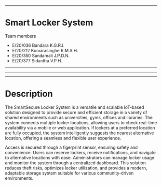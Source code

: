 ___
# Smart Locker System

Team members
- E/20/036 Bandara K.G.R.I.
- E/20/212 Kumarasinghe R.M.S.H.
- E/20/350 Sandamali J.P.D.N.
- E/20/377 Sidantha V.P.H.
---
___

___

# Description

The SmartSecure Locker System is a versatile and scalable IoT-based solution designed to provide secure and efficient storage in a variety of shared environments such as universities, gyms, offices and libraries. The system connects multiple locker locations, allowing users to check real-time availability via a mobile or web application. If lockers at a preferred location are fully occupied, the system intelligently suggests the nearest alternative location, offering a seamless and flexible user experience.

Access is secured through a figerprint sensor, ensuring safety and convenience. Users can reserve lockers, receive notifications, and navigate to alternative locations with ease. Administrators can manage locker usage and monitor the system through a centralized dashboard. This solution reduces theft risks, optimizes locker utilization, and provides a modern, adaptable storage system suitable for various community-driven environments.

